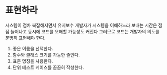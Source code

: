 # 표현하라
시스템이 점차 복잡해지면서 유지보수 개발자가 시스템을 이해하느라 보내는 시간은 점점 늘어나고 동시에 코드를 오해할 가능성도 커진다
그러므로 코드는 개발자의 의도를 분명히 표현해야 한다.

1. 좋은 이름을 선택한다.
2. 함수와 클래스 크기를 가능한 줄인다.
3. 표준 명칭을 사용한다.
4. 단위 테스트 케이스를 꼼꼼히 작성한다.

